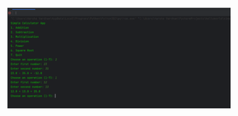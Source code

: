 ![image alt](https://github.com/prathyush2005552/CODETECH-TASK1/blob/main/Screenshot%202024-07-27%20221149.png?raw=true)
